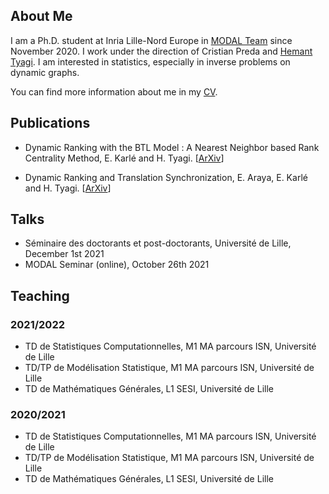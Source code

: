 ## About Me

I am a Ph.D. student at Inria Lille-Nord Europe in <a href="https://team.inria.fr/modal/">MODAL Team</a> since November 2020. I work under the direction of Cristian Preda and <a href="https://hemant-tyagi.github.io">Hemant Tyagi</a>. I am interested in statistics, especially in inverse problems on dynamic graphs.

You can find more information about me in my [CV](https://github.com/karle-eglantine/karle-eglantine.github.io/blob/main/CV_doctorat.pdf).


## Publications

- Dynamic Ranking with the BTL Model : A Nearest Neighbor based Rank Centrality Method, E. Karlé and H. Tyagi. [<a href="https://arxiv.org/abs/2109.13743">ArXiv</a>]

- Dynamic Ranking and Translation Synchronization, E. Araya, E. Karlé and H. Tyagi. [<a href="https://arxiv.org/abs/2207.01455">ArXiv</a>]

## Talks

- Séminaire des doctorants et post-doctorants, Université de Lille, December 1st 2021
- MODAL Seminar (online), October 26th 2021

## Teaching

### 2021/2022
- TD de Statistiques Computationnelles, M1 MA parcours ISN, Université de Lille
- TD/TP de Modélisation Statistique, M1 MA parcours ISN, Université de Lille
- TD de Mathématiques Générales, L1 SESI, Université de Lille

### 2020/2021
- TD de Statistiques Computationnelles, M1 MA parcours ISN, Université de Lille
- TD/TP de Modélisation Statistique, M1 MA parcours ISN, Université de Lille
- TD de Mathématiques Générales, L1 SESI, Université de Lille

